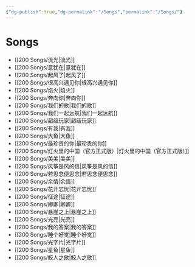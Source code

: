 ```yaml
---
{"dg-publish":true,"dg-permalink":"/Songs","permalink":"/Songs/"}
---
```


# Songs


- [[200 Songs/流光\|流光]]
- [[200 Songs/意犹在\|意犹在]]
- [[200 Songs/起风了\|起风了]]
- [[200 Songs/很高兴遇见你\|很高兴遇见你]]
- [[200 Songs/焰火\|焰火]]
- [[200 Songs/奔向你\|奔向你]]
- [[200 Songs/我们的歌\|我们的歌]]
- [[200 Songs/我们一起远航\|我们一起远航]]
- [[200 Songs/超级玩家\|超级玩家]]
- [[200 Songs/有我\|有我]]
- [[200 Songs/大鱼\|大鱼]]
- [[200 Songs/最珍贵的你\|最珍贵的你]]
- [[200 Songs/灯火里的中国（官方正式版）\|灯火里的中国（官方正式版）]]
- [[200 Songs/美美\|美美]]
- [[200 Songs/风筝是风的信\|风筝是风的信]]
- [[200 Songs/若思念便思念\|若思念便思念]]
- [[200 Songs/余情\|余情]]
- [[200 Songs/花开忘忧\|花开忘忧]]
- [[200 Songs/征途\|征途]]
- [[200 Songs/卿卿\|卿卿]]
- [[200 Songs/悬崖之上\|悬崖之上]]
- [[200 Songs/光亮\|光亮]]
- [[200 Songs/我的答案\|我的答案]]
- [[200 Songs/睡个好觉\|睡个好觉]]
- [[200 Songs/光字片\|光字片]]
- [[200 Songs/星鱼\|星鱼]]
- [[200 Songs/鲛人之歌\|鲛人之歌]]

